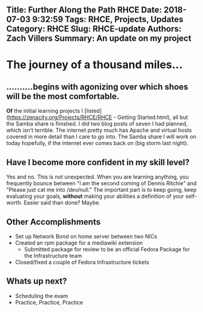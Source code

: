 Title: Further Along the Path RHCE
Date: 2018-07-03 9:32:59
Tags: RHCE, Projects, Updates
Category: RHCE
Slug: RHCE-update
Authors: Zach Villers
Summary: An update on my project
---

# The journey of a thousand miles...
## ..........begins with agonizing over which shoes will be the most comfortable.

**Of** the initial learning projects I [listed](https://zenacity.org/Projects/RHCE/RHCE - Getting Started.html), all but the Samba share is finished. I did two blog posts of seven I had planned, which isn't terrible. The internet pretty much has Apache and virtual hosts covered in more detail than I care to go into. The Samba share I will work on today hopefully, if the internet ever comes back on (big storm last night).

## Have I become more confident in my skill level?

Yes and no. This is not unexpected. When you are learning anything, you frequently bounce between "I am the second coming of Dennis Ritchie" and "Please just cat me into /dev/null." The important part is to keep going, keep evaluating your goals, **without** making your abilities a definition of your self-worth. Easier said than done? Maybe.

## Other Accomplishments

- Set up Network Bond on home server between two NICs
- Created an rpm package for a mediawiki extension
  - Submitted package for review to be an official Fedora Package for the Infrastructure team
- Closed/fixed a couple of Fedora Infrastructure tickets

## Whats up next?

- Scheduling the exam
- Practice, Practice, Practice


